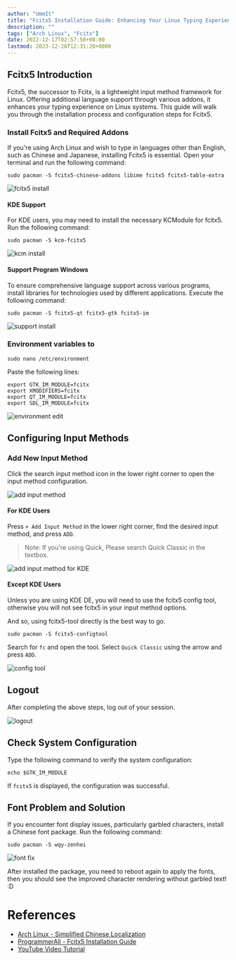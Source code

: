 ```yaml
---
author: "UmmIt"
title: "Fcitx5 Installation Guide: Enhancing Your Linux Typing Experience - Quick Classic"
description: ""
tags: ["Arch Linux", "Fcitx"]
date: 2022-12-17T02:57:50+08:00
lastmod: 2023-12-26T12:31:20+0800
---
```


## Fcitx5 Introduction

Fcitx5, the successor to Fcitx, is a lightweight input method framework for Linux. Offering additional language support through various addons, it enhances your typing experience on Linux systems. This guide will walk you through the installation process and configuration steps for Fcitx5.

### Install Fcitx5 and Required Addons

If you're using Arch Linux and wish to type in languages other than English, such as Chinese and Japanese, installing Fcitx5 is essential. Open your terminal and run the following command:

```shell
sudo pacman -S fcitx5-chinese-addons libime fcitx5 fcitx5-table-extra
```

![fcitx5 install](./fxitx5%20install.png)

#### KDE Support

For KDE users, you may need to install the necessary KCModule for fcitx5. Run the following command:

```shell
sudo pacman -S kcm-fcitx5
```

![kcm install](./kcm%20install.png)

#### Support Program Windows

To ensure comprehensive language support across various programs, install libraries for technologies used by different applications. Execute the following command:

```shell
sudo pacman -S fcitx5-qt fcitx5-gtk fcitx5-im
```

![support install](./qt5%20gtk%20im%20support%20install.png)


### Environment variables to 

```shell
sudo nano /etc/environment
```

Paste the following lines:

```shell
export GTK_IM_MODULE=fcitx
export XMODIFIERS=fcitx
export QT_IM_MODULE=fcitx
export SDL_IM_MODULE=fcitx
```

![environment edit](./etc%20environment%20added.png)

## Configuring Input Methods

### Add New Input Method

Click the search input method icon in the lower right corner to open the input method configuration.

![add input method](./add_input_type.png)

#### For KDE Users

Press `+ Add Input Method` in the lower right corner, find the desired input method, and press `ADD`.

>Note: If you're using Quick, Please search Quick Classic in the textbox. 

![add input method for KDE](./add%20input%20type-2.png)

#### Except KDE Users

Unless you are using KDE DE, you will need to use the fcitx5 config tool, otherwise you will not see fcitx5 in your input method options.

And so, using fcitx5-tool directly is the best way to go.

```shell
sudo pacman -S fcitx5-configtool
```

Search for `fc` and open the tool. Select `Quick Classic` using the arrow and press `ADD`.

![config tool](./configtool.png)

## Logout

After completing the above steps, log out of your session.

![logout](./logout.png)

## Check System Configuration

Type the following command to verify the system configuration:

```shell
echo $GTK_IM_MODULE
```

If `fcitx5` is displayed, the configuration was successful.

## Font Problem and Solution

If you encounter font display issues, particularly garbled characters, install a Chinese font package. Run the following command:

```shell
sudo pacman -S wqy-zenhei
```

![font fix](./install%20font-family%20fix.png)

After installed the package, you need to reboot again to apply the fonts, then you should see the improved character rendering without garbled text! :D

# References

- [Arch Linux - Simplified Chinese Localization](https://wiki.archlinux.org/title/Localization/Simplified_Chinese?rdfrom=https%3A%2F%2Fwiki.archlinux.org%2Findex.php%3Ftitle%3DLocalization_%28%25E7%25AE%2580%25E4%25BD%2593%25E4%25B8%25AD%25E6%2596%2587%29%2FSimplified_Chinese_%28%25E7%25AE%2580%25E4%25BD%2593%25E4%25B8%25AD%25E6%2596%2587%29%26redirect%3Dno)
- [ProgrammerAll - Fcitx5 Installation Guide](https://www.programmerall.com/article/6459746231/)
- [YouTube Video Tutorial](https://www.youtube.com/watch?v=yXSDJWtGeKY)

